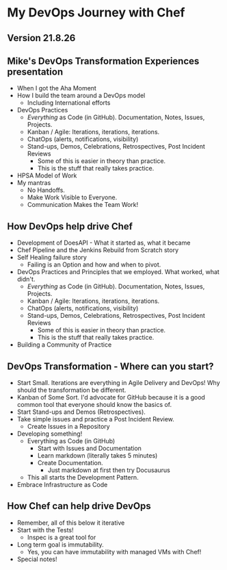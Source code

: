# My DevOps Journey with Chef

## Version 21.8.26

## Mike's DevOps Transformation Experiences presentation

- When I got the Aha Moment
- How I build the team around a DevOps model
  - Including International efforts
- DevOps Practices
  - *Everything* as Code (in GitHub). Documentation, Notes, Issues, Projects.
  - Kanban / Agile: Iterations, iterations, iterations.
  - ChatOps (alerts, notifications, visibility)
  - Stand-ups, Demos, Celebrations, Retrospectives, Post Incident Reviews
    - Some of this is easier in theory than practice.
    - This is the stuff that really takes practice.
- HPSA Model of Work
- My mantras
  - No Handoffs.
  - Make Work Visible to Everyone.
  - Communication Makes the Team Work!

## How DevOps help drive Chef


- Development of DoesAPI - What it started as, what it became
- Chef Pipeline and the Jenkins Rebuild from Scratch story
- Self Healing failure story
  - Failing is an Option and how and when to pivot.
- DevOps Practices and Principles that we employed. What worked, what didn't.
  - *Everything* as Code (in GitHub). Documentation, Notes, Issues, Projects.
  - Kanban / Agile: Iterations, iterations, iterations.
  - ChatOps (alerts, notifications, visibility)
  - Stand-ups, Demos, Celebrations, Retrospectives, Post Incident Reviews
    - Some of this is easier in theory than practice.
    - This is the stuff that really takes practice.
- Building a Community of Practice

## DevOps Transformation - Where can you start?

- Start Small. Iterations are everything in Agile Delivery and DevOps! Why should the transformation be different.
- Kanban of Some Sort. I'd advocate for GitHub because it is a good common tool that everyone should know the basics of.
- Start Stand-ups and Demos (Retrospectives).
- Take simple issues and practice a Post Incident Review.
  - Create Issues in a Repository
- Developing something!
  - Everything as Code (in GitHub)
    - Start with Issues and Documentation
    - Learn markdown (literally takes 5 minutes)
    - Create Documentation.
      - Just markdown at first then try Docusaurus
  - This all starts the Development Pattern.
- Embrace Infrastructure as Code

## How Chef can help drive DevOps

- Remember, all of this below it iterative
- Start with the Tests!
  - Inspec is a great tool for 
- Long term goal is immutability.
  - Yes, you can have immutability with managed VMs with Chef!
- Special notes!
